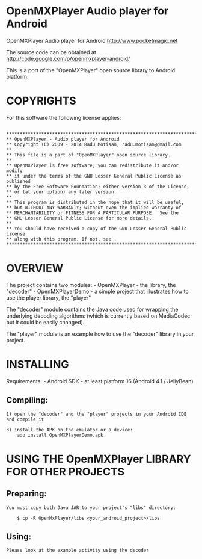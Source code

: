 OpenMXPlayer Audio player for Android
=============

OpenMXPlayer Audio player for Android
http://www.pocketmagic.net

The source code can be obtained at http://code.google.com/p/openmxplayer-android/

This is a port of the "OpenMXPlayer" open source library to Android platform.


COPYRIGHTS
==========

For this software the following license applies:
<pre><code>
******************************************************************************
** OpenMXPlayer - Audio player for Android
** Copyright (C) 2009 - 2014 Radu Motisan, radu.motisan@gmail.com
**
** This file is a part of "OpenMXPlayer" open source library.
**
** OpenMXPlayer is free software; you can redistribute it and/or modify
** it under the terms of the GNU Lesser General Public License as published
** by the Free Software Foundation; either version 3 of the License,
** or (at your option) any later version.
**
** This program is distributed in the hope that it will be useful,
** but WITHOUT ANY WARRANTY; without even the implied warranty of
** MERCHANTABILITY or FITNESS FOR A PARTICULAR PURPOSE.  See the
** GNU Lesser General Public License for more details.
**
** You should have received a copy of the GNU Lesser General Public License
** along with this program. If not, see <http://www.gnu.org/licenses/>.
******************************************************************************
</code></pre>

OVERVIEW
========

The project contains two modules:
    - OpenMXPlayer - the library, the "decoder"
    - OpenMXPlayerDemo - a simple project that illustrates how to use the player library, the "player"

The "decoder" module contains the Java code used for wrapping
the underlying  decoding algorithms (which is currently based on MediaCodec but it could be easily changed).

The "player" module is an example how to use the "decoder" library in your
project.


INSTALLING
==========

Requirements:
    - Android SDK - at least platform 16 (Android 4.1 / JellyBean)


Compiling:
----------

    1) open the "decoder" and the "player" projects in your Android IDE and compile it

    3) install the APK on the emulator or a device:
        adb install OpenMXPlayerDemo.apk


USING THE OpenMXPlayer LIBRARY FOR OTHER PROJECTS
================================================

Preparing:
----------

    You must copy both Java JAR to your project's "libs" directory:

        $ cp -R OpenMxPlayer/libs <your_android_project>/libs

Using:
------

    Please look at the example activity using the decoder
